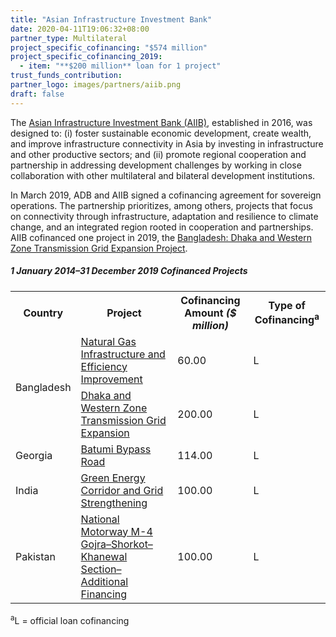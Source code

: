 ```yaml
---
title: "Asian Infrastructure Investment Bank"
date: 2020-04-11T19:06:32+08:00
partner_type: Multilateral
project_specific_cofinancing: "$574 million"
project_specific_cofinancing_2019:
  - item: "**$200 million** loan for 1 project"
trust_funds_contribution: 
partner_logo: images/partners/aiib.png
draft: false
---
```

The <a href="https://www.aiib.org/en/index.html">Asian Infrastructure Investment Bank (AIIB)</a>, established in 2016, was designed to: (i) foster sustainable economic development, create wealth, and improve infrastructure connectivity in Asia by investing in infrastructure and other productive sectors; and (ii) promote regional cooperation and partnership in addressing development challenges by working in close collaboration with other multilateral and bilateral development institutions. 

In March 2019, ADB and AIIB signed a cofinancing agreement for sovereign operations. The partnership prioritizes, among others, projects that focus on connectivity through infrastructure, adaptation and resilience to climate change, and an integrated region rooted in cooperation and partnerships. AIIB cofinanced one project in 2019, the [Bangladesh: Dhaka and Western Zone Transmission Grid Expansion Project](https://www.adb.org/projects/51137-003/main#project-pds).

<split>

##### _1 January 2014–31 December 2019_ Cofinanced Projects 

<table class="table dr-partner-table">
<tr>
<th>Country</th>
<th>Project</th>
<th>Cofinancing Amount <em>($ million)</em></th>
<th>Type of Cofinancing<sup>a</sup></th>
</tr>
<tr>
<td rowspan="2">Bangladesh</td>
<td><a href="http://www.adb.org/projects/45203-006/main" target="_blank">Natural Gas Infrastructure and Efficiency Improvement</a></td>
<td>60.00 </td>
<td>L</td>
</tr>

<tr>
<td><a href="http://www.adb.org/projects/51137-003/main" target="_blank">Dhaka and Western Zone Transmission Grid Expansion</a></td>
<td>200.00 </td>
<td>L</td>
</tr>

<tr>
<td>Georgia</td>
<td><a href="https://www.adb.org/projects/50064-001/main" target="_blank">Batumi Bypass Road</a></td>
<td>114.00 </td>
<td>L</td>
</tr>
<tr>
<td>India</td>
<td><a href="https://www.adb.org/projects/44426-016/main" target="_blank">Green Energy Corridor and Grid Strengthening</a></td>
<td>100.00 </td>
<td>L</td>
</tr>
<tr>
<td>Pakistan</td>
<td><a href="https://www.adb.org/projects/48402-002/main" target="_blank">National Motorway M-4 Gojra–Shorkot– Khanewal Section–Additional Financing</a></td>
<td>100.00 </td>
<td>L</td>
</tr>

</table>
<p class="dr-footnote"><sup>a</sup>L = official loan cofinancing</p>